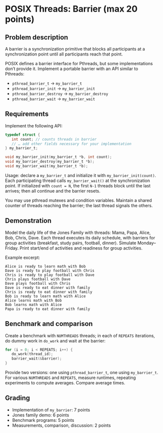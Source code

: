 # POSIX Threads: Barrier (max 20 points)

## Problem description
A barrier is a synchronization primitive that blocks all participants at a synchronization point until all participants reach that point.

POSIX defines a barrier interface for Pthreads, but some implementations don’t provide it. Implement a portable barrier with an API similar to Pthreads:

- `pthread_barrier_t` → `my_barrier_t`
- `pthread_barrier_init` → `my_barrier_init`
- `pthread_barrier_destroy` → `my_barrier_destroy`
- `pthread_barrier_wait` → `my_barrier_wait`

## Requirements
Implement the following API:

```c
typedef struct {
   int count; // counts threads in barrier
   // … add other fields necessary for your implementation
} my_barrier_t;

void my_barrier_init(my_barrier_t *b, int count);
void my_barrier_destroy(my_barrier_t *b);
void my_barrier_wait(my_barrier_t *b);
```

Usage: declare a `my_barrier_t` and initialize it with `my_barrier_init(count)`. Each participating thread calls `my_barrier_wait()` at the synchronization point. If initialized with `count = N`, the first `N-1` threads block until the last arrives; then all continue and the barrier resets.

You may use pthread mutexes and condition variables. Maintain a shared counter of threads reaching the barrier; the last thread signals the others.

## Demonstration
Model the daily life of the Jones Family with threads: Mama, Papa, Alice, Bob, Chris, Dave. Each thread executes its daily schedule, with barriers for group activities (breakfast, study pairs, football, dinner). Simulate Monday–Friday. Print start/end of activities and readiness for group activities.

Example excerpt:

```text
Alice is ready to learn math with Bob
Dave is ready to play football with Chris
Chris is ready to play football with Dave
Chris plays football with Dave
Dave plays football with Chris
Dave is ready to eat dinner with family
Chris is ready to eat dinner with family
Bob is ready to learn math with Alice
Alice learns math with Bob
Bob learns math with Alice
Papa is ready to eat dinner with family
```

## Benchmark and comparison
Create a benchmark with `NUMTHREADS` threads; in each of `REPEATS` iterations, do dummy work in `do_work` and wait at the barrier:

```c
for (i = 0; i < REPEATS; i++) {
   do_work(thread_id);
   barrier_wait(&barrier);
}
```

Provide two versions: one using `pthread_barrier_t`, one using `my_barrier_t`. For various `NUMTHREADS` and `REPEATS`, measure runtimes, repeating experiments to compute averages. Compare average times.

## Grading
- Implementation of `my_barrier`: 7 points
- Jones family demo: 6 points
- Benchmark programs: 5 points
- Measurements, comparison, discussion: 2 points